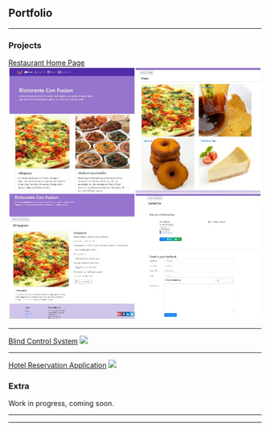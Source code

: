 ## Portfolio

---

### Projects

[Restaurant Home Page](/React-confusion)
<img src="images/React-confusion.jpg"/>

---
[Blind Control System](/ETDProj)
<img src="/ETDProj/img/product.jpg"/>

<!---
---
[Car Rental Application](/pdf/sample_presentation.pdf)
<img src="images/dummy_thumbnail.jpg?raw=true"/>

-->
---

[Hotel Reservation Application](/Java556)
<img src="https://qph.fs.quoracdn.net/main-qimg-b84a07cc62031013b6bb0622b7dcf8ff"/>

### Extra

Work in progress, coming soon.

<!---
- [Project 1 Title](http://example.com/)
- [Project 2 Title](http://example.com/)
- [Project 3 Title](http://example.com/)
- [Project 4 Title](http://example.com/)
- [Project 5 Title](http://example.com/)
-->
---


---
